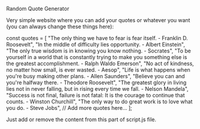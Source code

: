 Random Quote Generator

Very simple website where you can add your quotes or whatever you want (you can always change these things here):

const quotes = [
    "The only thing we have to fear is fear itself. - Franklin D. Roosevelt",
    "In the middle of difficulty lies opportunity. - Albert Einstein",
    "The only true wisdom is in knowing you know nothing. - Socrates",
    "To be yourself in a world that is constantly trying to make you something else is the greatest accomplishment. - Ralph Waldo Emerson",
    "No act of kindness, no matter how small, is ever wasted. - Aesop",
    "Life is what happens when you're busy making other plans. - Allen Saunders",
    "Believe you can and you're halfway there. - Theodore Roosevelt",
    "The greatest glory in living lies not in never falling, but in rising every time we fall. - Nelson Mandela",
    "Success is not final, failure is not fatal: It is the courage to continue that counts. - Winston Churchill",
    "The only way to do great work is to love what you do. - Steve Jobs",
    // Add more quotes here...
  ];

Just add or remove the content from this part of script.js file.
  
